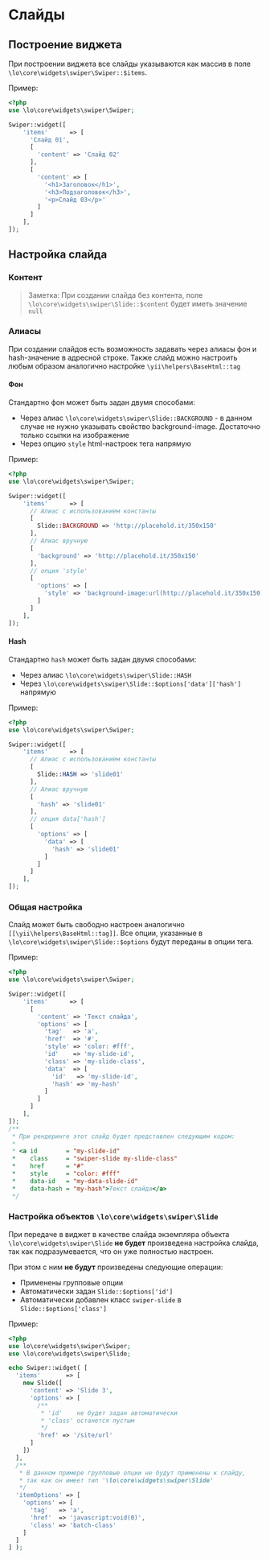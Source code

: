 # Слайды

## Построение виджета

При построении виджета все слайды указываются как массив в поле `\lo\core\widgets\swiper\Swiper::$items`.

Пример:

```PHP
<?php
use \lo\core\widgets\swiper\Swiper;

Swiper::widget([
    'items'      => [
      'Слайд 01',
      [
        'content' => 'Слайд 02'
      ],
      [
        'content' => [
          '<h1>Заголовок</h1>',
          '<h3>Подзаголовок</h3>',
          '<p>Слайд 03</p>'
        ]
      ]
    ],
]);
```
## Настройка слайда
### Контент

> Заметка: При создании слайда без контента, поле `\lo\core\widgets\swiper\Slide::$content` будет иметь значение `null`

### Алиасы

При создании слайдов есть возможность задавать через алиасы фон и hash-значение в адресной строке.
Также слайд можно настроить любым образом аналогично настройке `\yii\helpers\BaseHtml::tag`

#### Фон

Стандартно фон может быть задан двумя способами:

* Через алиас `\lo\core\widgets\swiper\Slide::BACKGROUND` - в данном случае 
  не нужно указывать свойство background-image. Достаточно только ссылки на изображение
* Через опцию `style` html-настроек тега напрямую

Пример:

```PHP
<?php
use \lo\core\widgets\swiper\Swiper;

Swiper::widget([
    'items'      => [
      // Алиас c использованием константы
      [
        Slide::BACKGROUND => 'http://placehold.it/350x150'
      ],
      // Алиас вручную
      [
        'background' => 'http://placehold.it/350x150'
      ],
      // опция 'style'
      [
        'options' => [
          'style' => 'background-image:url(http://placehold.it/350x150)'
        ]
      ]
    ],
]);
```
#### Hash

Стандартно `hash` может быть задан двумя способами:

* Через алиас `\lo\core\widgets\swiper\Slide::HASH`
* Через `\lo\core\widgets\swiper\Slide::$options['data']['hash']` напрямую

Пример:

```PHP
<?php
use \lo\core\widgets\swiper\Swiper;

Swiper::widget([
    'items'      => [
      // Алиас c использованием константы
      [
        Slide::HASH => 'slide01'
      ],
      // Алиас вручную
      [
        'hash' => 'slide01'
      ],
      // опция data['hash']
      [
        'options' => [
          'data' => [
            'hash' => 'slide01'
          ]
        ]
      ]
    ],
]);
```
### Общая настройка

Слайд может быть свободно настроен аналогично `[[\yii\helpers\BaseHtml::tag]]`.
Все опции, указанные в `\lo\core\widgets\swiper\Slide::$options` будут переданы в опции тега.

Пример:

```PHP
<?php
use \lo\core\widgets\swiper\Swiper;

Swiper::widget([
    'items'      => [
      [
        'content' => 'Текст слайда',
        'options' => [
          'tag'   => 'a',
          'href'  => '#',
          'style' => 'color: #fff',
          'id'    => 'my-slide-id',
          'class' => 'my-slide-class',
          'data'  => [
            'id'   => 'my-slide-id',
            'hash' => 'my-hash'
          ]
        ]
      ]
    ],
]);
/**
 * При рендеринге этот слайд будет представлен следующим кодом:
 *
 * <a id        = "my-slide-id" 
 *    class     = "swiper-slide my-slide-class" 
 *    href      = "#" 
 *    style     = "color: #fff" 
 *    data-id   = "my-data-slide-id" 
 *    data-hash = "my-hash">Текст слайда</a>
 */
```

### Настройка объектов `\lo\core\widgets\swiper\Slide`

При передаче в виджет в качестве слайда экземпляра объекта `\lo\core\widgets\swiper\Slide`
**не будет** произведена настройка слайда, так как подразумевается, что он уже полностью настроен.

При этом с ним **не будут** произведены следующие операции: 

* Применены групповые опции
* Автоматически задан `Slide::$options['id']`
* Автоматически добавлен класс `swiper-slide` в `Slide::$options['class']`

Пример:

```PHP
<?php
use lo\core\widgets\swiper\Swiper;
use \lo\core\widgets\swiper\Slide;

echo Swiper::widget( [
  'items'       => [
    new Slide([
      'content' => 'Slide 3', 
      'options' => [
        /**
         * 'id'    не будет задан автоматически
         * 'class' останется пустым
         */
        'href' => '/site/url'
      ]
    ])
  ],
  /**
   * В данном примере групповые опции не будут применены к слайду, 
   * так как он имеет тип '\lo\core\widgets\swiper\Slide'
   */
  'itemOptions' => [
    'options' => [
      'tag'   => 'a',
      'href'  => 'javascript:void(0)',
      'class' => 'batch-class'
    ]
  ]
] );
```
